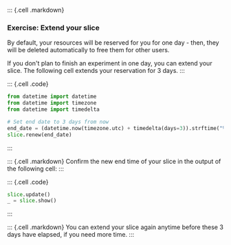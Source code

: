 
::: {.cell .markdown}
### Exercise: Extend your slice

By default, your resources will be reserved for you for one day - then, they will be deleted automatically to free them for other users.

If you don't plan to finish an experiment in one day, you can extend your slice. The following cell extends your reservation for 3 days.
:::

::: {.cell .code}
```python
from datetime import datetime
from datetime import timezone
from datetime import timedelta

# Set end date to 3 days from now
end_date = (datetime.now(timezone.utc) + timedelta(days=3)).strftime("%Y-%m-%d %H:%M:%S %z")
slice.renew(end_date)
```
:::



::: {.cell .markdown}
Confirm the new end time of your slice in the output of the following cell:
:::


::: {.cell .code}
```python
slice.update()
_ = slice.show()
```
:::


::: {.cell .markdown}
You can extend your slice again anytime before these 3 days have elapsed, if you need more time.
:::
